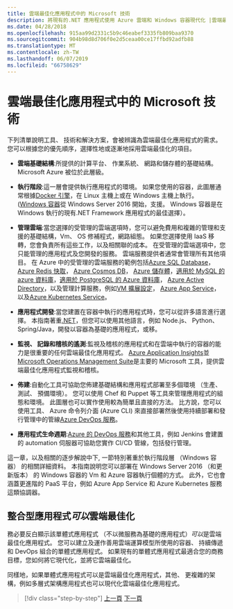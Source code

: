 ```yaml
---
title: 雲端最佳化應用程式中的 Microsoft 技術
description: 將現有的.NET 應用程式使用 Azure 雲端和 Windows 容器現代化 |雲端最佳化應用程式中的 Microsoft 技術
ms.date: 04/28/2018
ms.openlocfilehash: 915aa99d2331c5b9c46eabef3335fb809baa9370
ms.sourcegitcommit: 904b98d8d706f0e2d5ceaa00ce17ffbd92adfb88
ms.translationtype: MT
ms.contentlocale: zh-TW
ms.lasthandoff: 06/07/2019
ms.locfileid: "66758629"
---
```

# <a name="microsoft-technologies-in-cloud-optimized-applications"></a>雲端最佳化應用程式中的 Microsoft 技術

下列清單說明工具、 技術和解決方案，會被辨識為雲端最佳化應用程式的需求。 您可以根據您的優先順序，選擇性地或逐漸地採用雲端最佳化的項目。

- **雲端基礎結構**:所提供的計算平台、 作業系統、 網路和儲存體的基礎結構。 Microsoft Azure 被位於此層級。

- **執行階段**:這一層會提供執行應用程式的環境。 如果您使用的容器，此圖層通常根據[Docker 引擎](https://docs.docker.com/engine/)，在 Linux 主機上或在 Windows 主機上執行。 ([Windows 容器](https://docs.microsoft.com/virtualization/windowscontainers/about/)從 Windows Server 2016 開始，支援。 Windows 容器是在 Windows 執行的現有.NET Framework 應用程式的最佳選擇）。

- **管理雲端**:當您選擇的受管理的雲端選項時，您可以避免費用和複雜的管理和支援的基礎結構，Vm、 OS 修補程式，網路組態。 如果您選擇使用 IaaS 移轉，您會負責所有這些工作，以及相關聯的成本。 在受管理的雲端選項中，您只能管理的應用程式及您開發的服務。 雲端服務提供者通常會管理所有其他項目。 在 Azure 中的受管理的雲端服務的範例包括[Azure SQL Database](https://azure.microsoft.com/services/sql-database)， [Azure Redis 快取](https://azure.microsoft.com/services/cache/)， [Azure Cosmos DB](https://azure.microsoft.com/services/cosmos-db/)， [Azure 儲存體](https://azure.microsoft.com/services/storage/)，[適用於 MySQL 的 azure 資料庫](https://azure.microsoft.com/services/mysql/)，[適用於 PostgreSQL 的 Azure 資料庫](https://azure.microsoft.com/services/postgresql/)， [Azure Active Directory](https://azure.microsoft.com/services/active-directory/)，以及管理計算服務，例如[VM 擴展設定](https://azure.microsoft.com/services/virtual-machine-scale-sets/)， [Azure App Service](https://azure.microsoft.com/services/app-service/)，以及[Azure Kubernetes Service](https://azure.microsoft.com/services/container-service/)。

- **應用程式開發**:當您建置在容器中執行的應用程式時，您可以從許多語言進行選擇。 本指南著重[.NET](https://www.microsoft.com/net)，但您可以使用其他語言，例如 Node.js、 Python、 Spring/Java，開發以容器為基礎的應用程式，或移。

- **監視、 記錄和稽核的遙測**:監視及稽核的應用程式和在雲端中執行的容器的能力是很重要的任何雲端最佳化應用程式。 [Azure Application Insights](https://azure.microsoft.com/services/application-insights/)並[Microsoft Operations Management Suite](https://www.microsoft.com/cloud-platform/operations-management-suite)是主要的 Microsoft 工具，提供雲端最佳化應用程式監視和稽核。

- **佈建**:自動化工具可協助您佈建基礎結構和應用程式部署至多個環境 （生產、 測試、 預備環境）。 您可以使用 Chef 和 Puppet 等工具來管理應用程式的組態和環境。 此圖層也可以實作使用較為簡單且直接的方法。 比方說，您可以使用工具、 Azure 命令列介面 (Azure CLI) 來直接部署然後使用持續部署和發行管理中的管線[Azure DevOps 服務](https://azure.microsoft.com/services/devops/)。

- **應用程式生命週期**:[Azure 的 DevOps 服務](https://azure.microsoft.com/services/devops/)和其他工具，例如 Jenkins 會建置的 automation 伺服器可協助您實作 CI/CD 管線，包括發行管理。

這一章，以及相關的逐步解說中下, 一節特別著重於執行階段層 （Windows 容器） 的相關詳細資料。 本指南說明您可以部署在 Windows Server 2016 （和更新版本） 的 Windows 容器的 Vm 和 Azure 容器執行個體的方式。 此外，它也會涵蓋更進階的 PaaS 平台，例如 Azure App Service 和 Azure Kubernetes 服務這類協調器。

## <a name="monolithic-applications-can-be-cloud-optimized"></a>整合型應用程式*可以*雲端最佳化

務必要反白顯示該單體式應用程式 （不以微服務為基礎的應用程式）*可以*是雲端最佳化應用程式。 您可以建立及運作善用雲端運算模型所使用的容器、 持續傳遞和 DevOps 組合的單體式應用程式。 如果現有的單體式應用程式最適合您的商務目標，您如何將它現代化，並將它雲端最佳化。

同樣地，如果單體式應用程式可以是雲端最佳化應用程式，其他、 更複雜的架構，例如多層式架構應用程式也可以現代化雲端最佳化應用程式。

>[!div class="step-by-step"]
>[上一頁](reasons-to-modernize-existing-net-apps-to-cloud-optimized-applications.md)
>[下一頁](what-about-cloud-native-applications.md)
